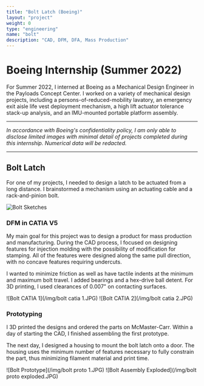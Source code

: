 ```yaml
---
title: "Bolt Latch (Boeing)"
layout: "project"
weight: 0
type: "engineering"
name: "bolt"
description: "CAD, DFM, DFA, Mass Production"
---
```


# Boeing Internship (Summer 2022)

For Summer 2022, I interned at Boeing as a Mechanical Design Engineer in the Payloads Concept Center. I worked on a variety of mechanical design projects, including a persons-of-reduced-mobility lavatory, an emergency exit aisle life vest deployment mechanism, a high lift actuator tolerance stack-up analysis, and an IMU-mounted portable platform assembly.

---

_In accordance with Boeing's confidentiality policy, I am only able to disclose limited images with minimal detail of projects completed during this internship. Numerical data will be redacted._

---

## Bolt Latch

For one of my projects, I needed to design a latch to be actuated from a long distance. I brainstormed a mechanism using an actuating cable and a rack-and-pinion bolt.

![Bolt Sketches](/img/boltsketches.PNG)

### DFM in CATIA V5

My main goal for this project was to design a product for mass production and manufacturing. During the CAD process, I focused on designing features for injection molding with the possibility of modification for stamping. All of the features were designed along the same pull direction, with no concave features requiring undercuts.

I wanted to minimize friction as well as have tactile indents at the minimum and maximum bolt travel. I added bearings and a hex-drive ball detent. For 3D printing, I used clearances of 0.007" on contacting surfaces.

![Bolt CATIA 1](/img/bolt catia 1.JPG)
![Bolt CATIA 2](/img/bolt catia 2.JPG)

### Prototyping

I 3D printed the designs and ordered the parts on McMaster-Carr. Within a day of starting the CAD, I finished assembling the first prototype.

The next day, I designed a housing to mount the bolt latch onto a door. The housing uses the minimum number of features necessary to fully constrain the part, thus minimizing filament material and print time.

![Bolt Prototype](/img/bolt proto 1.JPG)
![Bolt Assembly Exploded](/img/bolt proto exploded.JPG)

